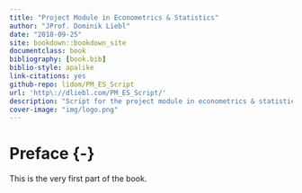 ```yaml
--- 
title: "Project Module in Econometrics & Statistics"
author: "JProf. Dominik Liebl"
date: "2018-09-25"
site: bookdown::bookdown_site
documentclass: book
bibliography: [book.bib]
biblio-style: apalike
link-citations: yes
github-repo: lidom/PM_ES_Script
url: 'http\://dliebl.com/PM_ES_Script/'
description: "Script for the project module in econometrics & statistics."
cover-image: "img/logo.png"
---
```


# Preface {-}

This is the very first part of the book.
